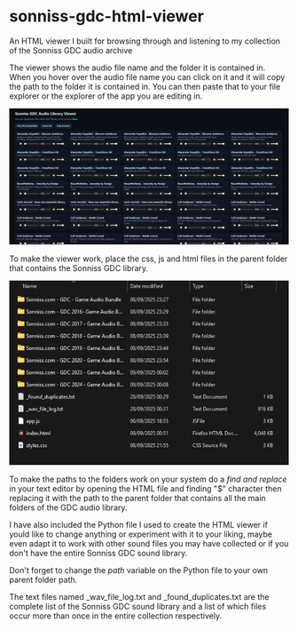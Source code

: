 # sonniss-gdc-html-viewer
An HTML viewer I built for browsing through and listening to my collection of the Sonniss GDC audio archive

The viewer shows the audio file name and the folder it is contained in.
When you hover over the audio file name you can click on it and it will copy the path to the folder it is contained in.
You can then paste that to your file explorer or the explorer of the app you are editing in.

![Image 1](fig2.png "Viewer UI")

To make the viewer work, place the css, js and html files in the parent folder that contains the Sonniss GDC library.

![Image 2](fig1.jpg "How to arrange")

To make the paths to the folders work on your system do a _find and replace_ in your text editor by opening the HTML file and finding "$" character then
replacing it with the path to the parent folder that contains all the main folders of the GDC audio library.

I have also included the Python file I used to create the HTML viewer if yould like to change anything or experiment with it to your liking, maybe even adapt it to
work with other sound files you may have collected or if you don't have the entire Sonniss GDC sound library.

Don't forget to change the _path_ variable on the Python file to your own parent folder path.

The text files named _wav_file_log.txt  and _found_duplicates.txt are the complete list of the Sonniss GDC sound library and a list of which files
occur more than once in the entire collection respectively.

